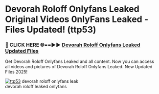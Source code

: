 # Devorah Roloff Onlyfans Leaked Original Videos 0nlyFans Leaked - Files Updated! (ttp53)

<h3>🔴 CLICK HERE 🌐==►► <a href="https://tinyurl.com/3hn5wdd3" rel="nofollow">Devorah Roloff Onlyfans Leaked Updated Files</a></h3>

Get Devorah Roloff Onlyfans Leaked and all content. Now you can access all videos and pictures of Devorah Roloff Onlyfans Leaked. New Updated Files 2025!

[![ttp53](https://i.imgur.com/4HnBqBT.gif)](https://tinyurl.com/3hn5wdd3)
devorah roloff onlyfans leak<br>
devorah roloff leaked onlyfans
